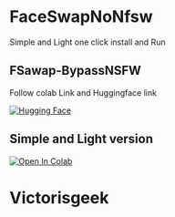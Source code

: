 # FaceSwapNoNfsw
Simple and Light one click install and Run


## FSawap-BypassNSFW

Follow colab Link and Huggingface link


[![Hugging Face](https://img.shields.io/badge/Open-%F0%9F%A4%97%20Hugging%20Face-blue)](https://huggingface.co/spaces/victorisgeek/FSawap-BypassNSFW)

## Simple and Light version 
[![Open In Colab](https://img.shields.io/badge/Open%20In-Colab-blue?logo=google-colab&logoColor=white)](https://colab.research.google.com/github/victorgeel/FaceSwapNoNfsw/blob/main/DFSwap.ipynb)

# Victorisgeek 

